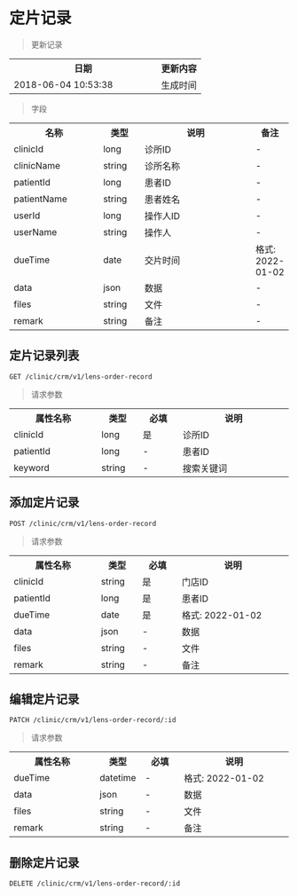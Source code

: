 # 定片记录

> 更新记录

<table>
    <tr>
        <th style="width:250px;">日期</th>
        <th>更新内容</th>
    </tr>
    <tr>
        <td>2018-06-04 10:53:38</td>
        <td>生成时间</td>
    </tr>
</table>

> 字段

<table>
    <tr>
        <th style="width:150px;">名称</th>
        <th style="width:60px;">类型</th>
        <th style="width:200px;">说明</th>
        <th>备注</th>
    </tr>
    <tr>
        <td>clinicId</td>
        <td>long</td>
        <td>诊所ID</td>
        <td>-</td>
    </tr>
    <tr>
        <td>clinicName</td>
        <td>string</td>
        <td>诊所名称</td>
        <td>-</td>
    </tr>
    <tr>
        <td>patientId</td>
        <td>long</td>
        <td>患者ID</td>
        <td>-</td>
    </tr>
    <tr>
        <td>patientName</td>
        <td>string</td>
        <td>患者姓名</td>
        <td>-</td>
    </tr>
    <tr>
        <td>userId</td>
        <td>long</td>
        <td>操作人ID</td>
        <td>-</td>
    </tr>
    <tr>
        <td>userName</td>
        <td>string</td>
        <td>操作人</td>
        <td>-</td>
    </tr>
    <tr>
        <td>dueTime</td>
        <td>date</td>
        <td>交片时间</td>
        <td>格式: 2022-01-02</td>
    </tr>
    <tr>
        <td>data</td>
        <td>json</td>
        <td>数据</td>
        <td>-</td>
    </tr>
    <tr>
        <td>files</td>
        <td>string</td>
        <td>文件</td>
        <td>-</td>
    </tr>
    <tr>
        <td>remark</td>
        <td>string</td>
        <td>备注</td>
        <td>-</td>
    </tr>
</table>

## 定片记录列表

```
GET /clinic/crm/v1/lens-order-record
```
> 请求参数

<table>
    <tr>
        <th style="width:150px;">属性名称</th>
        <th style="width:60px;">类型</th>
        <th style="width:60px;">必填</th>
        <th style="width:200px;">说明</th>
    </tr>
    <tr>
        <td>clinicId</td>
        <td>long</td>
        <td>是</td>
        <td>诊所ID</td>
    </tr>
    <tr>
        <td>patientId</td>
        <td>long</td>
        <td>-</td>
        <td>患者ID</td>
    </tr>
    <tr>
        <td>keyword</td>
        <td>string</td>
        <td>-</td>
        <td>搜索关键词</td>
    </tr>
</table>

## 添加定片记录

```
POST /clinic/crm/v1/lens-order-record
```
> 请求参数

<table>
    <tr>
        <th style="width:150px;">属性名称</th>
        <th style="width:60px;">类型</th>
        <th style="width:60px;">必填</th>
        <th style="width:200px;">说明</th>
    </tr>
    <tr>
        <td>clinicId</td>
        <td>string</td>
        <td>是</td>
        <td>门店ID</td>
    </tr>
    <tr>
        <td>patientId</td>
        <td>long</td>
        <td>是</td>
        <td>患者ID</td>
    </tr>
    <tr>
        <td>dueTime</td>
        <td>date</td>
        <td>是</td>
        <td>格式: 2022-01-02</td>
    </tr>
    <tr>
        <td>data</td>
        <td>json</td>
        <td>-</td>
        <td>数据</td>
    </tr>
    <tr>
        <td>files</td>
        <td>string</td>
        <td>-</td>
        <td>文件</td>
    </tr>
    <tr>
        <td>remark</td>
        <td>string</td>
        <td>-</td>
        <td>备注</td>
    </tr>
</table>

## 编辑定片记录

```
PATCH /clinic/crm/v1/lens-order-record/:id
```
> 请求参数

<table>
    <tr>
        <th style="width:150px;">属性名称</th>
        <th style="width:60px;">类型</th>
        <th style="width:60px;">必填</th>
        <th style="width:200px;">说明</th>
    </tr>
    <tr>
        <td>dueTime</td>
        <td>datetime</td>
        <td>-</td>
        <td>格式: 2022-01-02</td>
    </tr>
    <tr>
        <td>data</td>
        <td>json</td>
        <td>-</td>
        <td>数据</td>
    </tr>
    <tr>
        <td>files</td>
        <td>string</td>
        <td>-</td>
        <td>文件</td>
    </tr>
    <tr>
        <td>remark</td>
        <td>string</td>
        <td>-</td>
        <td>备注</td>
    </tr>
</table>

## 删除定片记录

```
DELETE /clinic/crm/v1/lens-order-record/:id
```
